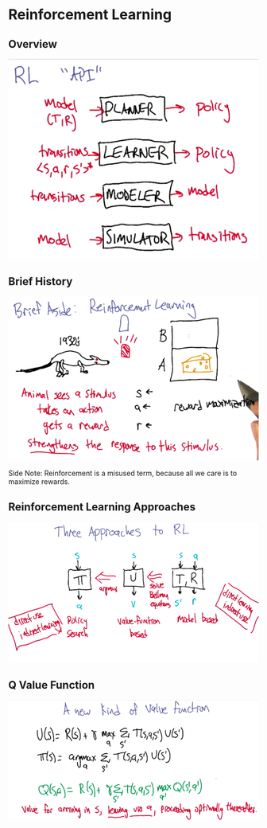 # Reinforcement Learning

## Overview

![Overview](images/rl-overview.png)

## Brief History

![Brief History](images/brief-history.png)

Side Note: Reinforcement is a misused term, because all we care is to maximize rewards.

## Reinforcement Learning Approaches

![RL Approaches](images/rl-approaches.png)

## Q Value Function

![Q Value Function](images/q-value-function.png)